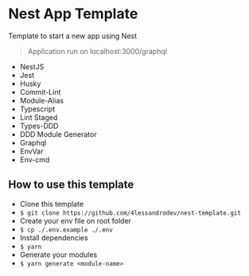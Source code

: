 # Nest App Template

Template to start a new app using Nest
> Application run on localhost:3000/graphql

* NestJS
* Jest
* Husky
* Commit-Lint
* Module-Alias
* Typescript
* Lint Staged
* Types-DDD
* DDD Module Generator
* Graphql
* EnvVar
* Env-cmd

## How to use this template

* Clone this template
* `$ git clone https://github.com/4lessandrodev/nest-template.git`
* Create your env file on root folder
* `$ cp ./.env.example ./.env`
* Install dependencies
* `$ yarn`
* Generate your modules 
* `$ yarn generate <module-name>`
